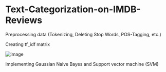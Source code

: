 # Text-Categorization-on-IMDB-Reviews
Preprocessing data (Tokenizing, Deleting Stop Words, POS-Tagging, etc.)

Creating tf_idf matrix

![image](https://user-images.githubusercontent.com/81902504/132133594-4207e74d-d117-498b-b93f-c90ab9778851.png)

Implementing Gaussian Naive Bayes and Support vector machine (SVM)
